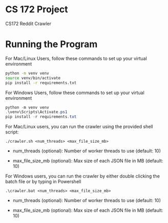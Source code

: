 # CS 172 Project

CS172 Reddit Crawler

# Running the Program 

For Mac/Linux Users, follow these commands to set up your virtual environment

```bash
python -m venv venv
source venv/bin/activate
pip install -r requirements.txt
```

For Windows Users, follow these commands to set up your virtual environment

```powershell
python -m venv venv
.\venv\Scripts\Activate.ps1
pip install -r requirements.txt
```
For Mac/Linux users, you can run the crawler using the provided shell script:

```
./crawler.sh <num_threads> <max_file_size_mb>
```

* num_threads (optional): Number of worker threads to use (default: 10)

* max_file_size_mb (optional): Max size of each JSON file in MB (default: 10)


For Windows users, you can run the crawler by either double clicking the batch file or by typing in Powershell
```
.\crawler.bat <num_threads> <max_file_size_mb>
```
* num_threads (optional): Number of worker threads to use (default: 10)

* max_file_size_mb (optional): Max size of each JSON file in MB (default: 10)
